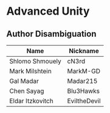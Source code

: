 # Advanced Unity

## Author Disambiguation
| Name             | Nickname      |
|------------------|---------------|
| Shlomo Shmouely  | cN3rd         |
| Mark Milshtein   | MarkM-GD      |
| Gal Madar        | Madar215      |
| Chen Sayag       | Blu3Hawks     |
| Eldar Itzkovitch | EviltheDevil  |